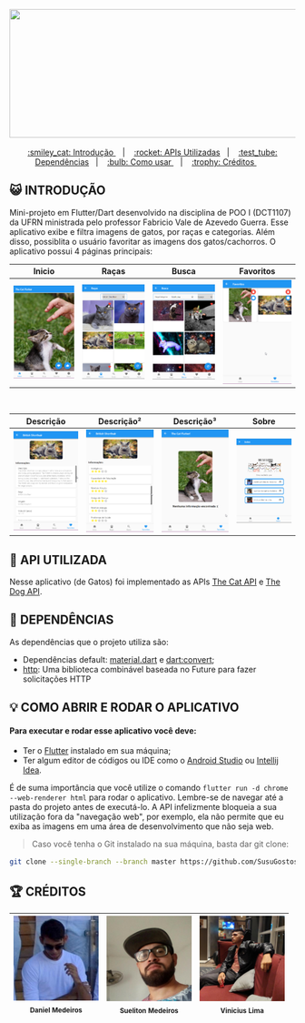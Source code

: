 <p align="center">
  <img width="640" height="226" src="https://i.ibb.co/XD5CmRr/gatosusu.png">
</p>
<p align="center">
  <a href="#Introdução"> :smiley_cat: Introdução </a>&nbsp;&nbsp;&nbsp;|&nbsp;&nbsp;&nbsp;
  <a href="#Api"> :rocket: APIs Utilizadas</a>&nbsp;&nbsp;&nbsp;|&nbsp;&nbsp;&nbsp;
  <a href="#Dependencias"> :test_tube: Dependências</a>&nbsp;&nbsp;&nbsp;|&nbsp;&nbsp;&nbsp;
  <a href="#Comousar">:bulb:	Como usar </a>&nbsp;&nbsp;&nbsp;|&nbsp;&nbsp;&nbsp;
  <a href="#Creditos"> :trophy:	 Créditos </a>&nbsp;&nbsp;&nbsp;&nbsp;&nbsp;&nbsp;
</p>

<a id="Introdução"></a>
## :smiley_cat: INTRODUÇÃO

Mini-projeto em Flutter/Dart desenvolvido na disciplina de POO I (DCT1107) da UFRN ministrada pelo professor Fabricio Vale de Azevedo Guerra. Esse aplicativo exibe e filtra imagens de gatos, por raças e categorias. Além disso, possiblita o usuário favoritar as imagens dos gatos/cachorros. O aplicativo possui 4 páginas principais:

| Inicio | Raças | Busca | Favoritos |
|---|---|---|---|
<img width='180px' src='https://github.com/SusuGostoso/TheCatFlutter/blob/master/images/src/Home.png?raw=true'></img>|<img width='180px' src='https://github.com/SusuGostoso/TheCatFlutter/blob/master/images/src/Racas.png?raw=true'></img>|<img width='180px' src='https://github.com/SusuGostoso/TheCatFlutter/blob/master/images/src/Busca.png?raw=true'></img>|<img width='180px' src='https://github.com/SusuGostoso/TheCatFlutter/blob/master/images/src/Favoritos.png?raw=true'></img>
<br/>

| Descrição | Descrição² | Descrição³ | Sobre |
|---|---|---|---|
<img width='180px' src='https://github.com/SusuGostoso/TheCatFlutter/blob/master/images/src/Descricao.png?raw=true'></img>|<img width='180px' src='https://github.com/SusuGostoso/TheCatFlutter/blob/master/images/src/Descricao2.png?raw=true'></img>|<img width='180px' src='https://github.com/SusuGostoso/TheCatFlutter/blob/master/images/src/Descricao3.png?raw=true'></img>|<img width='180px' src='https://github.com/SusuGostoso/TheCatFlutter/blob/master/images/src/Creditos.png?raw=true'></img>

<a id="Api"></a>
## :rocket: API UTILIZADA

Nesse aplicativo (de Gatos) foi implementado as APIs [The Cat API](https://thecatapi.com) e [The Dog API](https://thedogapi.com). 

<a id="Dependencias"></a>
## :test_tube: DEPENDÊNCIAS

As dependências que o projeto utiliza são:
- Dependências default: [material.dart](https://api.flutter.dev/flutter/material/material-library.html) e [dart:convert](https://api.dart.dev/stable/3.0.3/dart-convert/dart-convert-library.html);
- [http](https://pub.dev/packages/http/versions/0.13.6): Uma biblioteca combinável baseada no Future para fazer solicitações HTTP

<a id="Comousar"></a>
## :bulb:	COMO ABRIR E RODAR O APLICATIVO

#### Para executar e rodar esse aplicativo você deve:
- Ter o [Flutter](https://docs.flutter.dev/get-started/install) instalado em sua máquina;
- Ter algum editor de códigos ou IDE como o [Android Studio](https://developer.android.com/studio) ou [Intellij Idea](https://www.jetbrains.com/pt-br/idea/download/).

É de suma importância que você utilize o comando `flutter run -d chrome --web-renderer html` para rodar o aplicativo. Lembre-se de navegar até a pasta do projeto antes de executá-lo. A API infelizmente bloqueia a sua utilização fora da "navegação web", por exemplo, ela não permite que eu exiba as imagens em uma área de desenvolvimento que não seja web.

> Caso você tenha o Git instalado na sua máquina, basta dar git clone:
```BASH
git clone --single-branch --branch master https://github.com/SusuGostoso/TheCatFlutter.git
```

<a id="Creditos"></a>
## :trophy:	CRÉDITOS

| <img src="https://github.com/SusuGostoso/TheCatFlutter/blob/master/images/oxe1.jpg?raw=true" width=150><br><sub> Daniel Medeiros </sub> |  <img src="https://github.com/SusuGostoso/TheCatFlutter/blob/master/images/oxe0.jpg?raw=true" width=150><br><sub> Sueliton Medeiros </sub> |  <img src="https://github.com/SusuGostoso/TheCatFlutter/blob/master/images/oxe2.png?raw=true" width=150><br><sub> Vinicius Lima </sub> | 
|---|---|---|
